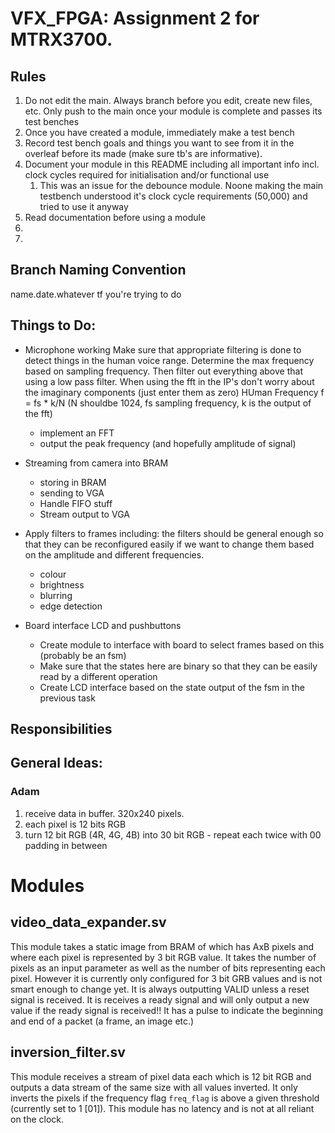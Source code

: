 # VFX_FPGA: Assignment 2 for MTRX3700.

## Rules
1. Do not edit the main. Always branch before you edit, create new files, etc. Only push to the main once your module is complete and passes its test benches
2. Once you have created a module, immediately make a test bench
3. Record test bench goals and things you want to see from it in the overleaf before its made (make sure tb's are informative).
4. Document your module in this README including all important info incl. clock cycles required for initialisation and/or functional use
    1. This was an issue for the debounce module. Noone making the main testbench understood it's clock cycle requirements (50,000) and tried to use it anyway
5. Read documentation before using a module
6. 
7. 

## Branch Naming Convention
name.date.whatever tf you're trying to do

## Things to Do:

- Microphone working
  Make sure that appropriate filtering is done to detect things in the human voice range.
  Determine the max frequency based on sampling frequency. Then filter out everything above that using a low pass filter.
  When using the fft in the IP's don't worry about the imaginary components (just enter them as zero)
  HUman Frequency f = fs * k/N (N shouldbe 1024, fs sampling frequency, k is the output of the fft)
  
    - implement an FFT
    - output the peak frequency (and hopefully amplitude of signal)

- Streaming from camera into BRAM
    - storing in BRAM
    - sending to VGA
    - Handle FIFO stuff
    - Stream output to VGA

- Apply filters to frames including:
      the filters should be general enough so that they can be reconfigured easily if we want to change
      them based on the amplitude and different frequencies.
    - colour
    - brightness
    - blurring
    - edge detection

- Board interface LCD and pushbuttons 
    - Create module to interface with board to select frames based on this (probably be an fsm)
    - Make sure that the states here are binary so that they can be easily read by a different operation
    - Create LCD interface based on the state output of the fsm in the previous task

## Responsibilities

## General Ideas:
### Adam
1. receive data in buffer. 320x240 pixels.
2. each pixel is 12 bits RGB
3. turn 12 bit RGB (4R, 4G, 4B) into 30 bit RGB - repeat each twice with 00 padding in between

# Modules

## video_data_expander.sv
This module takes a static image from BRAM of which has AxB pixels and where each pixel is represented by 3 bit RGB value. 
It takes the number of pixels as an input parameter as well as the number of bits representing each pixel. However it is currently only configured for 3 bit GRB values and is not smart enough to change yet.
It is always outputting VALID unless a reset signal is received.
It is receives a ready signal and will only output a new value if the ready signal is received!!
It has a pulse to indicate the beginning and end of a packet (a frame, an image etc.)

## inversion_filter.sv
This module receives a stream of pixel data each which is 12 bit RGB and outputs a data stream of the same size with all values inverted. It only inverts the pixels if the frequency flag `freq_flag` is above a given threshold (currently set to 1 [01]).
This module has no latency and is not at all reliant on the clock.